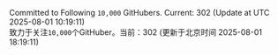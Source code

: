 Committed to Following `10,000` GitHubers. Current: <!-- FOLLOWING_COUNT -->302<!-- FOLLOWING_COUNT --> (Update at UTC <!-- LAST_UPDATED -->2025-08-01 10:19:11<!-- LAST_UPDATED -->)<br>
致力于关注`10,000`个GitHuber。当前：<!-- FOLLOWING_COUNT -->302<!-- FOLLOWING_COUNT --> (更新于北京时间 <!-- LAST_UPDATED_CST -->2025-08-01 18:19:11<!-- LAST_UPDATED_CST -->)
